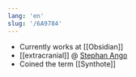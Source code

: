 ```yaml
---
lang: 'en'
slug: '/6A9784'
---
```


- Currently works at [[Obsidian]]
- [[extracranial]] @ [Stephan Ango](https://stephanango.com/)
- Coined the term [[Synthote]]
